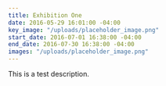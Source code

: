 ```yaml
---
title: Exhibition One
date: 2016-05-29 16:01:00 -04:00
key_image: "/uploads/placeholder_image.png"
start_date: 2016-07-01 16:38:00 -04:00
end_date: 2016-07-30 16:38:00 -04:00
images: "/uploads/placeholder_image.png"
---
```


This is a test description.